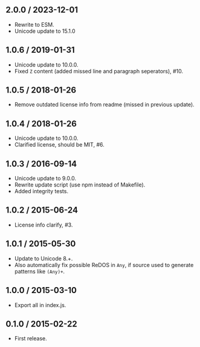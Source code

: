 2.0.0 / 2023-12-01
------------------

- Rewrite to ESM.
- Unicode update to 15.1.0


1.0.6 / 2019-01-31
------------------

- Unicode update to 10.0.0.
- Fixed `Z` content (added missed line and paragraph seperators), #10.


1.0.5 / 2018-01-26
------------------

- Remove outdated license info from readme (missed in previous update).


1.0.4 / 2018-01-26
------------------

- Unicode update to 10.0.0.
- Clarified license, should be MIT, #6.


1.0.3 / 2016-09-14
------------------

- Unicode update to 9.0.0.
- Rewrite update script (use npm instead of Makefile).
- Added integrity tests.


1.0.2 / 2015-06-24
------------------

- License info clarify, #3.


1.0.1 / 2015-05-30
------------------

- Update to Unicode 8.+.
- Also automatically fix possible ReDOS in `Any`, if source used to generate
  patterns like `(Any)+`.


1.0.0 / 2015-03-10
------------------

- Export all in index.js.


0.1.0 / 2015-02-22
------------------

- First release.
